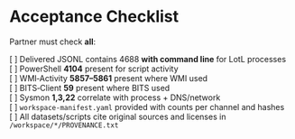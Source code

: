 # Acceptance Checklist

Partner must check **all**:

[ ] Delivered JSONL contains 4688 **with command line** for LotL processes  
[ ] PowerShell **4104** present for script activity  
[ ] WMI‑Activity **5857–5861** present where WMI used  
[ ] BITS‑Client **59** present where BITS used  
[ ] Sysmon **1,3,22** correlate with process + DNS/network  
[ ] `workspace-manifest.yaml` provided with counts per channel and hashes  
[ ] All datasets/scripts cite original sources and licenses in `/workspace/*/PROVENANCE.txt`
